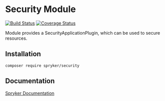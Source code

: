 # Security Module
[![Build Status](https://travis-ci.org/spryker/security.svg)](https://travis-ci.org/spryker/security)
[![Coverage Status](https://coveralls.io/repos/github/spryker/security/badge.svg)](https://coveralls.io/github/spryker/security)

Module provides a SecurityApplicationPlugin, which can be used to secure resources.

## Installation

```
composer require spryker/security
```

## Documentation

[Spryker Documentation](https://academy.spryker.com/developing_with_spryker/module_guide/modules.html)
